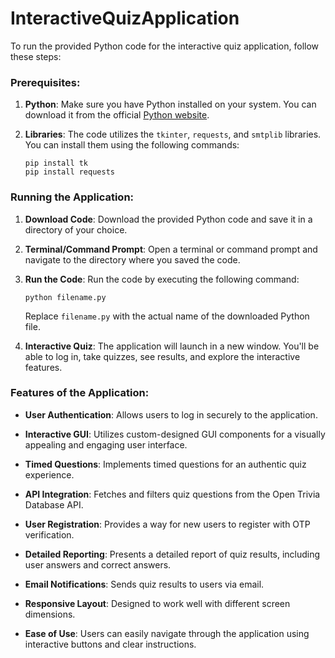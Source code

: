 # InteractiveQuizApplication

To run the provided Python code for the interactive quiz application, follow these steps:

### Prerequisites:
1. **Python**: Make sure you have Python installed on your system. You can download it from the official [Python website](https://www.python.org/downloads/).

2. **Libraries**: The code utilizes the `tkinter`, `requests`, and `smtplib` libraries. You can install them using the following commands:

   ```
   pip install tk
   pip install requests
   ```

### Running the Application:
1. **Download Code**: Download the provided Python code and save it in a directory of your choice.

2. **Terminal/Command Prompt**: Open a terminal or command prompt and navigate to the directory where you saved the code.

3. **Run the Code**: Run the code by executing the following command:

   ```
   python filename.py
   ```

   Replace `filename.py` with the actual name of the downloaded Python file.

4. **Interactive Quiz**: The application will launch in a new window. You'll be able to log in, take quizzes, see results, and explore the interactive features.

### Features of the Application:
- **User Authentication**: Allows users to log in securely to the application.

- **Interactive GUI**: Utilizes custom-designed GUI components for a visually appealing and engaging user interface.

- **Timed Questions**: Implements timed questions for an authentic quiz experience.

- **API Integration**: Fetches and filters quiz questions from the Open Trivia Database API.

- **User Registration**: Provides a way for new users to register with OTP verification.

- **Detailed Reporting**: Presents a detailed report of quiz results, including user answers and correct answers.

- **Email Notifications**: Sends quiz results to users via email.

- **Responsive Layout**: Designed to work well with different screen dimensions.

- **Ease of Use**: Users can easily navigate through the application using interactive buttons and clear instructions.
